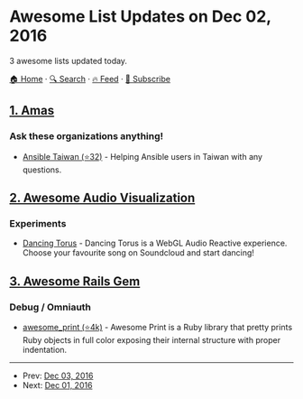 # Awesome List Updates on Dec 02, 2016

3 awesome lists updated today.

[🏠 Home](/README.md) · [🔍 Search](https://www.trackawesomelist.com/search/) · [🔥 Feed](https://www.trackawesomelist.com/rss.xml) · [📮 Subscribe](https://trackawesomelist.us17.list-manage.com/subscribe?u=d2f0117aa829c83a63ec63c2f&id=36a103854c)



## [1. Amas](/content/sindresorhus/amas/README.md)

### Ask these organizations anything!

*   [Ansible Taiwan (⭐32)](https://github.com/ansible-tw/ama) - Helping Ansible users in Taiwan with any questions.

## [2. Awesome Audio Visualization](/content/willianjusten/awesome-audio-visualization/README.md)

### Experiments

*   [Dancing Torus](http://dancing-torus.s3-website-us-east-1.amazonaws.com/) - Dancing Torus is a WebGL Audio Reactive experience. Choose your favourite song on Soundcloud and start dancing!

## [3. Awesome Rails Gem](/content/hothero/awesome-rails-gem/README.md)

### Debug / Omniauth

*   [awesome\_print (⭐4k)](https://github.com/awesome-print/awesome_print) - Awesome Print is a Ruby library that pretty prints Ruby objects in full color exposing their internal structure with proper indentation.

---

- Prev: [Dec 03, 2016](/content/2016/12/03/README.md)
- Next: [Dec 01, 2016](/content/2016/12/01/README.md)